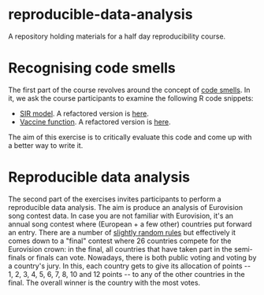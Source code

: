# reproducible-data-analysis
A repository holding materials for a half day reproducibility course.

# Recognising code smells
The first part of the course revolves around the concept of [code smells](https://refactoring.guru/refactoring/smells).
In it, we ask the course participants to examine the following R code snippets:

- [SIR model](https://github.com/ben18785/reproducible-data-analysis/blob/main/src/example_1.md). A refactored version is [here](https://github.com/ben18785/reproducible-data-analysis/blob/main/src/example_1_answer.md).
- [Vaccine function](https://github.com/ben18785/reproducible-data-analysis/blob/main/src/example_2.md). A refactored version is [here](https://github.com/ben18785/reproducible-data-analysis/blob/main/src/example_2.md).

The aim of this exercise is to critically evaluate this code and come up with a better way to write it.

# Reproducible data analysis
The second part of the exercises invites participants to perform a reproducible data analysis. The aim is produce an analysis of Eurovision song contest data. In case you are not familiar with Eurovision, it's an annual song contest where (European + a few other) countries put forward an entry. There are a number of [slightly random rules](https://eurovision.tv/about/how-it-works) but effectively it comes down to a "final" contest where 26 countries compete for the Eurovision crown: in the final, all countries that have taken part in the semi-finals or finals can vote. Nowadays, there is both public voting and voting by a country's jury. In this, each country gets to give its allocation of points -- 1, 2, 3, 4, 5, 6, 7, 8, 10 and 12 points -- to any of the other countries in the final. The overall winner is the country with the most votes.
